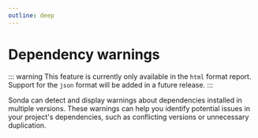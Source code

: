 ```yaml
---
outline: deep
---
```


# Dependency warnings

::: warning
This feature is currently only available in the `html` format report. Support for the `json` format will be added in a future release.
:::

Sonda can detect and display warnings about dependencies installed in multiple versions. These warnings can help you identify potential issues in your project's dependencies, such as conflicting versions or unnecessary duplication.

<CustomImage
  src="/dependency-warning.jpg"
  alt="Modal with a list of dependencies installed in multiple versions and their paths"
  caption="Paths listed for duplicate dependencies can help you identify the source of the problem"
/>
